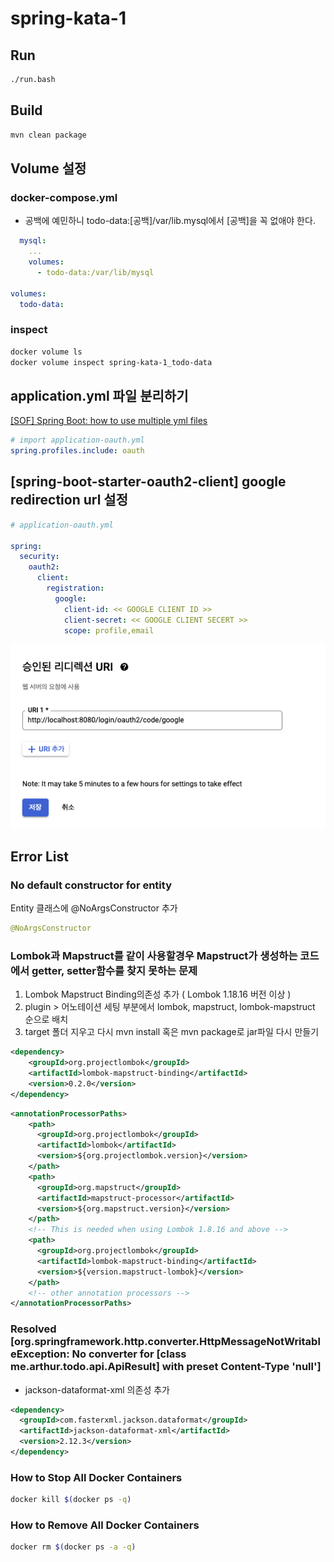 # spring-kata-1

## Run

```bash
./run.bash
```

## Build

```bash
mvn clean package
```

## Volume 설정

### docker-compose.yml

- 공백에 예민하니 todo-data:[공백]/var/lib.mysql에서 [공백]을 꼭 없애야 한다.

```yml
  mysql:
    ...
    volumes:
      - todo-data:/var/lib/mysql

volumes:
  todo-data:
```

### inspect

```bash
docker volume ls
docker volume inspect spring-kata-1_todo-data
```

## application.yml 파일 분리하기

[[SOF] Spring Boot: how to use multiple yml files ](https://stackoverflow.com/questions/23134869/spring-boot-how-to-use-multiple-yml-files)

```yml
# import application-oauth.yml
spring.profiles.include: oauth
```

## [spring-boot-starter-oauth2-client] google redirection url 설정

```yml
# application-oauth.yml

spring:
  security:
    oauth2:
      client:
        registration:
          google: 
            client-id: << GOOGLE CLIENT ID >>
            client-secret: << GOOGLE CLIENT SECERT >>
            scope: profile,email
```

![google redirection url](./figures/google-redirection-url.png)

## Error List

### No default constructor for entity

Entity 클래스에 @NoArgsConstructor 추가

```java
@NoArgsConstructor
```

### Lombok과 Mapstruct를 같이 사용할경우 Mapstruct가 생성하는 코드에서 getter, setter함수를 찾지 못하는 문제

1. Lombok Mapstruct Binding의존성 추가 ( Lombok 1.18.16 버전 이상 )
2. plugin > 어노테이션 세팅 부분에서 lombok, mapstruct, lombok-mapstruct 순으로 배치
3. target 폴더 지우고 다시 mvn install 혹은 mvn package로 jar파일 다시 만들기

```xml
<dependency>
    <groupId>org.projectlombok</groupId>
    <artifactId>lombok-mapstruct-binding</artifactId>
    <version>0.2.0</version>
</dependency>
```

```xml
<annotationProcessorPaths>
    <path>
      <groupId>org.projectlombok</groupId>
      <artifactId>lombok</artifactId>
      <version>${org.projectlombok.version}</version>
    </path>
    <path>
      <groupId>org.mapstruct</groupId>
      <artifactId>mapstruct-processor</artifactId>
      <version>${org.mapstruct.version}</version>
    </path>
    <!-- This is needed when using Lombok 1.8.16 and above -->
    <path>
      <groupId>org.projectlombok</groupId>
      <artifactId>lombok-mapstruct-binding</artifactId>
      <version>${version.mapstruct-lombok}</version>
    </path>
    <!-- other annotation processors -->
</annotationProcessorPaths>
```

### Resolved [org.springframework.http.converter.HttpMessageNotWritableException: No converter for [class me.arthur.todo.api.ApiResult] with preset Content-Type 'null']

- jackson-dataformat-xml 의존성 추가

```xml
<dependency>
  <groupId>com.fasterxml.jackson.dataformat</groupId>
  <artifactId>jackson-dataformat-xml</artifactId>
  <version>2.12.3</version>
</dependency>
```

### How to Stop All Docker Containers

```bash
docker kill $(docker ps -q)
```

### How to Remove All Docker Containers

```bash
docker rm $(docker ps -a -q)
```
